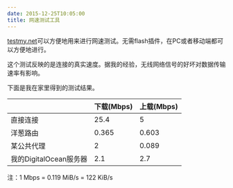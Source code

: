 ```yaml
---
date: 2015-12-25T10:05:00
title: 网速测试工具
---
```


[testmy.net](http://www.testmy.net/)可以方便地用来进行网速测试。无需flash插件，在PC或者移动端都可以方便地进行。

这个测试反映的是连接的真实速度。据我的经验，无线网络信号的好坏对数据传输速率有影响。

下面是我在家里得到的测试结果。

<table>
<thead>
<tr>
<th></th> <th>下载(Mbps)</th> <th>上载(Mbps)</th>
</tr>
</thead>
<tr>
<td>直接连接</td> <td>25.4</td> <td>5</td>
</tr>
<tr>
<td>洋葱路由</td> <td>0.365</td> <td>0.603</td>
</tr>
<tr>
<td>某公共代理</td> <td>2</td> <td>0.089</td>
</tr>
<tr>
<td>我的DigitalOcean服务器</td> <td>2.1</td> <td>2.7</td>
</tr>
</table>

注：1 Mbps = 0.119 MiB/s = 122 KiB/s
<!--more-->

